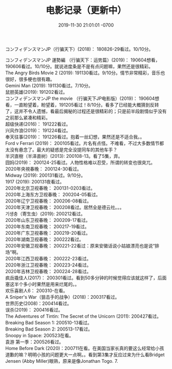 ﻿---
layout: post
title:  "电影记录（更新中）"
date:   2019-11-30 21:01:01 -0700
categories: reviews
---
コンフィデンスマンJP（行骗天下）(2018)： 180826-29看过。10/10分。  
  
コンフィデンスマンJP 運勢編  （行骗天下：运势篇）(2019)： 190604想看，190606看过。10/10分。就说进度条是不是有点问题嘛，果然还是很精彩。   
The Angry Birds Movie 2 (2019): 191130看过。9/10分。情节非常精彩，音乐也很好，很多梗也很有趣。  
Gemini Man (2019): 191130看过。7/10分。  
鼠胆英雄(2019): 191202看过。   
コンフィデンスマンJP the movie （行骗天下JP电影版）(2019)： 190604想看，一直盼望着，盼望着，191205看过！8/10分。看多了已经能大概猜到反转了，这并不令人遗憾，看最后揭秘的过程还是很精彩的；只是前半段剧情似乎没有之前那么紧凑和精彩。  
超级快递(2016)： 191222看过。  
兴风作浪(2019)： 191224看过。  
奉天往事(2019)： 191226看过。抱着一丝幻想，果然还是不适合我。。  
Ford v Ferrari (2019)： 200105看过。片名有点怪。不难看，不过大多数情节都太没有悬念了。最大的疑惑是完全没提同车的其他车手？  
半沢直樹（半泽直树）(2013): 200108-13。看了5集，弃。  
囧妈(2019)： 200124-25看过。人物性格难以忍受，所谓的转变也很突兀。  
2020年央視春晚： 200124-30看过。  
Midway (2019): 200131看过。9/10分。  
1917 (2019): 200131夜看过。  
2020年北京卫视春晚： 200131-0203看过。  
2020年上海东方卫视春晚： 200204-05看过。  
2020年辽宁卫视春晚： 200206-08看过。  
2020年天津卫视春晚： 200208看过。居然全是德云社。。。  
기생충（寄生虫）(2019): 200212看过。  
2020年山东卫视春晚： 200209-17看过。  
2020年东南卫视春晚： 200217-19看过。  
2020年广东卫视春晚： 200219-20看过。  
2020年湖南卫视春晚： 200222看过。  
2020年安徽卫视春晚： 200221-22看过：原来安徽话说小姑娘漂亮也是说“排场”啊。  
2020年江西卫视春晚： 200222-23看过。  
2020年浙江卫视春晚： 200223-24看过。  
2020年吉林卫视春晚： 200224-28看过。  
疯岳撬佳人(2017)： 200301看过。看到50多分钟的时候觉得应该就这样了，后面塞这半个多小时果然是用来烂尾的。。  
欢乐喜剧人6： 200310-在看。  
A Sniper's War（狙击手的战争）(2018)：200317看过。  
世界历史(2008)：200414看过。  
误杀(2019)： 200416看过。  
The Adventures of Tintin: The Secret of the Unicorn (2011): 200427看过。  
Breaking Bad Season 1: 200510-13看过。  
Breaking Bad Season 2: 200513-17看过。  
Snoopy in Space: 200523在看。  
袁游 第一季：200526看过。  
Home Before Dark (2020)：200711在看。在美国当家长真的要这么经常给小孩道歉的嘛？明明小孩的问题更大一点啊。。看到第3集才反应过来为什么看Bridget Jensen (Abby Miller)眼熟，原来是像Jonathan Togo. 7.  
